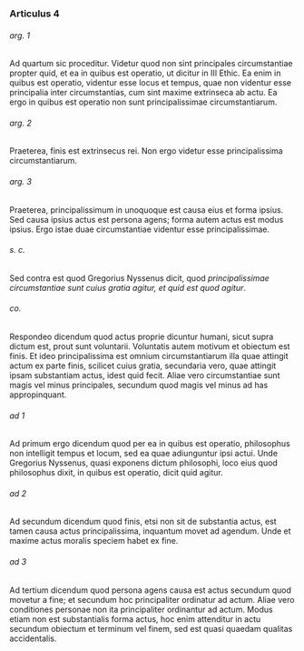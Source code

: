 ### Articulus 4

###### arg. 1
Ad quartum sic proceditur. Videtur quod non sint principales circumstantiae propter quid, et ea in quibus est operatio, ut dicitur in III Ethic. Ea enim in quibus est operatio, videntur esse locus et tempus, quae non videntur esse principalia inter circumstantias, cum sint maxime extrinseca ab actu. Ea ergo in quibus est operatio non sunt principalissimae circumstantiarum.

###### arg. 2
Praeterea, finis est extrinsecus rei. Non ergo videtur esse principalissima circumstantiarum.

###### arg. 3
Praeterea, principalissimum in unoquoque est causa eius et forma ipsius. Sed causa ipsius actus est persona agens; forma autem actus est modus ipsius. Ergo istae duae circumstantiae videntur esse principalissimae.

###### s. c.
Sed contra est quod Gregorius Nyssenus dicit, quod *principalissimae circumstantiae sunt cuius gratia agitur, et quid est quod agitur*.

###### co.
Respondeo dicendum quod actus proprie dicuntur humani, sicut supra dictum est, prout sunt voluntarii. Voluntatis autem motivum et obiectum est finis. Et ideo principalissima est omnium circumstantiarum illa quae attingit actum ex parte finis, scilicet cuius gratia, secundaria vero, quae attingit ipsam substantiam actus, idest quid fecit. Aliae vero circumstantiae sunt magis vel minus principales, secundum quod magis vel minus ad has appropinquant.

###### ad 1
Ad primum ergo dicendum quod per ea in quibus est operatio, philosophus non intelligit tempus et locum, sed ea quae adiunguntur ipsi actui. Unde Gregorius Nyssenus, quasi exponens dictum philosophi, loco eius quod philosophus dixit, in quibus est operatio, dicit quid agitur.

###### ad 2
Ad secundum dicendum quod finis, etsi non sit de substantia actus, est tamen causa actus principalissima, inquantum movet ad agendum. Unde et maxime actus moralis speciem habet ex fine.

###### ad 3
Ad tertium dicendum quod persona agens causa est actus secundum quod movetur a fine; et secundum hoc principaliter ordinatur ad actum. Aliae vero conditiones personae non ita principaliter ordinantur ad actum. Modus etiam non est substantialis forma actus, hoc enim attenditur in actu secundum obiectum et terminum vel finem, sed est quasi quaedam qualitas accidentalis.


